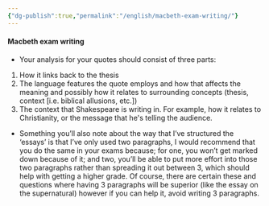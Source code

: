 ```yaml
---
{"dg-publish":true,"permalink":"/english/macbeth-exam-writing/"}
---
```


#### Macbeth exam writing
- Your analysis for your quotes should consist of three parts:

1. How it links back to the thesis
2. The language features the quote employs and how that affects the meaning and possibly how it relates to surrounding concepts (thesis, context [i.e. biblical allusions, etc.])
3. The context that Shakespeare is writing in. For example, how it relates to Christianity, or the message that he's telling the audience.

- Something you’ll also note about the way that I’ve structured the ‘essays’ is that I’ve only used two paragraphs, I would recommend that you do the same in your exams because; for one, you won’t get marked down because of it; and two, you’ll be able to put more effort into those two paragraphs rather than spreading it out between 3, which should help with getting a higher grade. Of course, there are certain these and questions where having 3 paragraphs will be superior (like the essay on the supernatural) however if you can help it, avoid writing 3 paragraphs.